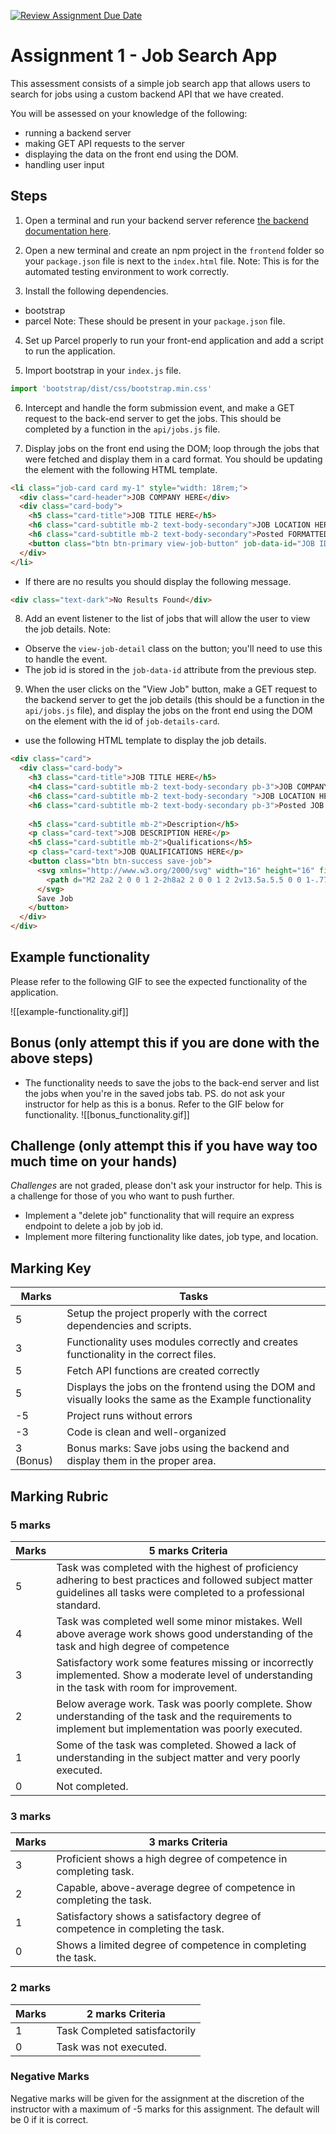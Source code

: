 [![Review Assignment Due Date](https://classroom.github.com/assets/deadline-readme-button-24ddc0f5d75046c5622901739e7c5dd533143b0c8e959d652212380cedb1ea36.svg)](https://classroom.github.com/a/AW6VR1jB)
# Assignment 1 - Job Search App

This assessment consists of a simple job search app that allows users to search for jobs using a custom backend API that we have created.

You will be assessed on your knowledge of the following:
- running a backend server
- making GET API requests to the server
- displaying the data on the front end using the DOM.
- handling user input

## Steps

1. Open a terminal and run your backend server reference [the backend documentation here](backend/README.md).

2. Open a new terminal and create an npm project in the `frontend` folder so your `package.json` file is next to the `index.html` file.
Note: This is for the automated testing environment to work correctly.

3. Install the following dependencies.
- bootstrap
- parcel
Note: These should be present in your `package.json` file.

4. Set up Parcel properly to run your front-end application and add a script to run the application.

5. Import bootstrap in your `index.js` file.
```js
import 'bootstrap/dist/css/bootstrap.min.css'
```

6. Intercept and handle the form submission event, and make a GET request to the back-end server to get the jobs. This should be completed by a function in the `api/jobs.js` file.

7. Display jobs on the front end using the DOM; loop through the jobs that were fetched and display them in a card format. You should be updating the element with the following HTML template.
```html
<li class="job-card card my-1" style="width: 18rem;">
  <div class="card-header">JOB COMPANY HERE</div>
  <div class="card-body">
    <h5 class="card-title">JOB TITLE HERE</h5>
    <h6 class="card-subtitle mb-2 text-body-secondary">JOB LOCATION HERE</h6>
    <h6 class="card-subtitle mb-2 text-body-secondary">Posted FORMATTED JOB DATE HERE</h6>
    <button class="btn btn-primary view-job-button" job-data-id="JOB ID HERE">View Job</button>
  </div>
</li>
```
- If there are no results you should display the following message.
```html
<div class="text-dark">No Results Found</div>
```

8. Add an event listener to the list of jobs that will allow the user to view the job details.
Note:
- Observe the `view-job-detail` class on the button; you'll need to use this to handle the event.
- The job id is stored in the `job-data-id` attribute from the previous step.

9. When the user clicks on the "View Job" button, make a GET request to the backend server to get the job details (this should be a function in the `api/jobs.js` file), and display the jobs on the front end using the DOM on the element with the id of `job-details-card`.
- use the following HTML template to display the job details.
```html
<div class="card">
  <div class="card-body">
    <h3 class="card-title">JOB TITLE HERE</h5>
    <h4 class="card-subtitle mb-2 text-body-secondary pb-3">JOB COMPANY HERE</h6>
    <h6 class="card-subtitle mb-2 text-body-secondary ">JOB LOCATION HERE</h6>
    <h6 class="card-subtitle mb-2 text-body-secondary pb-3">Posted JOB POSTED DATE HERE (FORMATTED)</h6>
   
    <h5 class="card-subtitle mb-2">Description</h5>
    <p class="card-text">JOB DESCRIPTION HERE</p>
    <h5 class="card-subtitle mb-2">Qualifications</h5>
    <p class="card-text">JOB QUALIFICATIONS HERE</p>
    <button class="btn btn-success save-job">
      <svg xmlns="http://www.w3.org/2000/svg" width="16" height="16" fill="currentColor" class="bi bi-bookmark" viewBox="0 0 16 16">
        <path d="M2 2a2 2 0 0 1 2-2h8a2 2 0 0 1 2 2v13.5a.5.5 0 0 1-.777.416L8 13.101l-5.223 2.815A.5.5 0 0 1 2 15.5zm2-1a1 1 0 0 0-1 1v12.566l4.723-2.482a.5.5 0 0 1 .554 0L13 14.566V2a1 1 0 0 0-1-1z" />
      </svg>
      Save Job
    </button>
  </div>
</div>
```

## Example functionality

Please refer to the following GIF to see the expected functionality of the application.

![[example-functionality.gif]]



## Bonus (only attempt this if you are done with the above steps)

- The functionality needs to save the jobs to the back-end server and list the jobs when you're in the saved jobs tab. PS. do not ask your instructor for help as this is a bonus. Refer to the GIF below for functionality.
![[bonus_functionality.gif]]



## Challenge (only attempt this if you have way too much time on your hands)

_Challenges_ are not graded, please don't ask your instructor for help. This is a challenge for those of you who want to push further.

- Implement a "delete job" functionality that will require an express endpoint to delete a job by job id.
- Implement more filtering functionality like dates, job type, and location.

## Marking Key

| Marks | Tasks |
|------------------|------------------|
| 5 | Setup the project properly with the correct dependencies and scripts. |
| 3 | Functionality uses modules correctly and creates functionality in the correct files. |
| 5 | Fetch API functions are created correctly 
| 5 | Displays the jobs on the frontend using the DOM and visually looks the same as the Example functionality |
| -5 | Project runs without errors |
| -3 | Code is clean and well-organized |
| 3 (Bonus) | Bonus marks: Save jobs using the backend and display them in the proper area. |

## Marking Rubric
### 5 marks
| Marks | 5 marks Criteria |
|------------------|------------------|
| 5 | Task was completed with the highest of proficiency adhering to best practices and followed subject matter guidelines all tasks were completed to a professional standard. |
| 4 | Task was completed well some minor mistakes. Well above average work shows good understanding of the task and high degree of competence |
| 3  | Satisfactory work some features missing or incorrectly implemented. Show a moderate level of understanding in the task with room for improvement. |
| 2  | Below average work. Task was poorly complete. Show understanding of the task and the requirements to implement but implementation was poorly executed. |
| 1  | Some of the task was completed. Showed a lack of understanding in the subject matter and very poorly executed. |
| 0  | Not completed. |

### 3 marks
| Marks | 3 marks Criteria |
|------------------|------------------|
| 3 | Proficient shows a high degree of competence in completing task. |
| 2 | Capable, above-average degree of competence in completing the task. |
| 1 | Satisfactory shows a satisfactory degree of competence in completing the task. | 
| 0 | Shows a limited degree of competence in completing the task. |
 

### 2 marks

| Marks | 2 marks Criteria |
|------------------|------------------|
| 1 | Task Completed satisfactorily   |
| 0 | Task was not executed. |
 

### Negative Marks

Negative marks will be given for the assignment at the discretion of the instructor with a maximum of -5 marks for this assignment. The default will be 0 if it is correct.